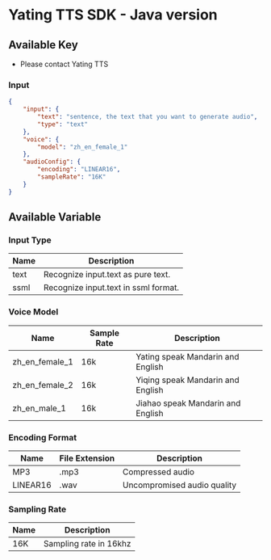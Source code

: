 # Yating TTS SDK - Java version

## Available Key

- Please contact Yating TTS

### Input

```JSON
{
    "input": {
        "text": "sentence, the text that you want to generate audio",
        "type": "text"
    },
    "voice": {
        "model": "zh_en_female_1"
    },
    "audioConfig": {
        "encoding": "LINEAR16",
        "sampleRate": "16K"
    }
}
```

## Available Variable

### Input Type

| Name | Description                          |
| ---- | ------------------------------------ |
| text | Recognize input.text as pure text.   |
| ssml | Recognize input.text in ssml format. |

### Voice Model

| Name           | Sample Rate | Description                       |
| -------------- | ----------- | --------------------------------- |
| zh_en_female_1 | 16k         | Yating speak Mandarin and English |
| zh_en_female_2 | 16k         | Yiqing speak Mandarin and English |
| zh_en_male_1   | 16k         | Jiahao speak Mandarin and English |

### Encoding Format

| Name     | File Extension | Description                 |
| -------- | -------------- | --------------------------- |
| MP3      | .mp3           | Compressed audio            |
| LINEAR16 | .wav           | Uncompromised audio quality |

### Sampling Rate

| Name | Description            |
| ---- | ---------------------- |
| 16K  | Sampling rate in 16khz |
